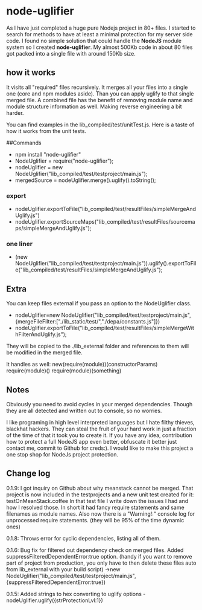 node-uglifier
=========

As I have just completed a huge pure Nodejs project in 80+ files. I started to search for methods to have at least a minimal protection for my server side code.
I found no simple solution that could handle the **NodeJS** module system so I created **node-uglifier**. My almost 500Kb code in about 80 files got packed into a single file with around 150Kb size.

how it works
--------

It visits all "required" files recursively. It merges all your files into a single one (core and npm modules aside). Than you can apply uglify to that single merged file.
A combined file has the benefit of removing module name and module structure information as well. Making reverse engineering a bit harder.

You can find examples in the lib_compiled/test/unitTest.js. Here is a taste of how it works from the unit tests.

##Commands

* npm install "node-uglifier"
* NodeUglifier = require("node-uglifier");
* nodeUglifier = new NodeUglifier("lib_compiled/test/testproject/main.js");
* mergedSource = nodeUglifier.merge().uglify().toString();
### export
* nodeUglifier.exportToFile("lib_compiled/test/resultFiles/simpleMergeAndUglify.js")
* nodeUglifier.exportSourceMaps("lib_compiled/test/resultFiles/sourcemaps/simpleMergeAndUglify.js");

### one liner
*  (new NodeUglifier("lib_compiled/test/testproject/main.js")).uglify().exportToFile("lib_compiled/test/resultFiles/simpleMergeAndUglify.js");


Extra
--------
You can keep files external if you pass an option to the NodeUglifier class.

* nodeUglifier=new NodeUglifier("lib_compiled/test/testproject/main.js",{mergeFileFilter:["./lib_static/test/","./depa/constants.js"]})
* nodeUglifier.exportToFile("lib_compiled/test/resultFiles/simpleMergeWithFilterAndUglify.js");

They will be copied to the ./lib_external folder and references to them will be modified in the merged file.

It handles as well:
 new(require(module))(constructorParams)
 require(module)()
 require(module)(something)

Notes
--------
Obviously you need to avoid cycles in your merged dependencies. Though they are all detected and written out to console, so no worries.

I like programing in high level interpreted languages but I hate filthy thieves, blackhat hackers. They can steal the fruit of your hard work in just a fraction of the time of that it took you to create it.
If you have any idea, contribution how to protect a full NodeJS app even better, obfuscate it better just contact me, commit to Github for creds:). I would like to make this project
a one stop shop for NodeJs project protection.

Change log
--------
0.1.9: I got inquiry on Github about why meanstack cannot be merged. That project is now included in the testprojects and a new unit test created for it: testOnMeanStack.coffee
       In that test file I write down the issues I had and how I resolved those. In short it had fancy require statements and same filenames as module names.
       Also now there is a "Warning!:" console log for unprocessed require statements. (they will be 95% of the time dynamic ones)

0.1.8: Throws error for cyclic dependencies, listing all of them.

0.1.6: Bug fix for filtered out dependency check on merged files.
       Added suppressFilteredDependentError:true option. (handy if you want to remove part of project from production, you only have to then delete these files auto from lib_external with your build script)
       ->new NodeUglifier("lib_compiled/test/testproject/main.js",{suppressFilteredDependentError:true})

0.1.5: Added strings to hex converting to uglify options - nodeUglifier.uglify({strProtectionLvl:1})
